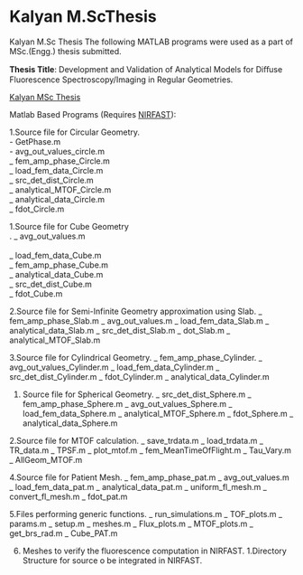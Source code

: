 # Kalyan M.ScThesis
Kalyan M.Sc Thesis
The following MATLAB programs were used as a part of MSc.(Engg.) thesis submitted.

**Thesis Title**: Development and Validation of Analytical Models for Diﬀuse Fluorescence Spectroscopy/Imaging in Regular Geometries.

[Kalyan MSc Thesis](https://docs.google.com/viewer?a=v&pid=sites&srcid=ZGVmYXVsdGRvbWFpbnxzZXJjbWlnfGd4OjcyOTNmYjUwZGI0YTc2NWM)

Matlab Based Programs (Requires [NIRFAST](http://www.dartmouth.edu/~nir/nirfast/)):

1.Source file for Circular Geometry.<br/>
     - GetPhase.m <br/>
     - avg_out_values_circle.m<br/>
     _ fem_amp_phase_Circle.m<br/>
     _ load_fem_data_Circle.m<br/>
     _ src_det_dist_Circle.m<br/>
     _ analytical_MTOF_Circle.m<br/>
     _  analytical_data_Circle.m<br/>
     _ fdot_Circle.m<br/>
     
   1.Source file for Cube Geometry<br/>.
     _ avg_out_values.m<br/><br/>
     _ load_fem_data_Cube.m<br/>
     _ fem_amp_phase_Cube.m<br/>
     _ analytical_data_Cube.m<br/>
     _ src_det_dist_Cube.m<br/>
     _ fdot_Cube.m
     
   2.Source file for Semi-Infinite Geometry approximation using Slab.
     _ fem_amp_phase_Slab.m
     _ avg_out_values.m
     _ load_fem_data_Slab.m
     _ analytical_data_Slab.m
     _ src_det_dist_Slab.m
     _ dot_Slab.m
     _ analytical_MTOF_Slab.m
     
3.Source file for Cylindrical Geometry.
     _ fem_amp_phase_Cylinder.
     _ avg_out_values_Cylinder.m
     _ load_fem_data_Cylinder.m
     _ src_det_dist_Cylinder.m
     _ fdot_Cylinder.m
     _ analytical_data_Cylinder.m
     
  1. Source file for Spherical Geometry.
     _ src_det_dist_Sphere.m
     _ fem_amp_phase_Sphere.m
     _ avg_out_values_Sphere.m
     _ load_fem_data_Sphere.m
     _ analytical_MTOF_Sphere.m
     _ fdot_Sphere.m
     _ analytical_data_Sphere.m
     
  2.Source file for MTOF calculation.
    _ save_trdata.m
    _ load_trdata.m
    _ TR_data.m
    _ TPSF.m
    _ plot_mtof.m
    _ fem_MeanTimeOfFlight.m
    _ Tau_Vary.m
    _ AllGeom_MTOF.m
    
4.Source file for Patient Mesh.
    _ fem_amp_phase_pat.m
    _ avg_out_values.m
    _ load_fem_data_pat.m
    _ analytical_data_pat.m
    _ uniform_fl_mesh.m
    _ convert_fl_mesh.m
    _ fdot_pat.m
    
5.Files performing generic functions.
    _ run_simulations.m
    _ TOF_plots.m
    _ params.m
    _ setup.m
    _ meshes.m
    _ Flux_plots.m
    _ MTOF_plots.m
    _ get_brs_rad.m
    _ Cube_PAT.m
    
6. Meshes to verify the fluorescence computation in NIRFAST.
   1.Directory Structure for source o be integrated in NIRFAST.
